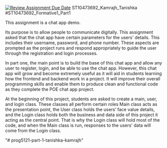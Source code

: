 [![Review Assignment Due Date](https://classroom.github.com/assets/deadline-readme-button-22041afd0340ce965d47ae6ef1cefeee28c7c493a6346c4f15d667ab976d596c.svg)](https://classroom.github.com/a/aM6SFhei)
ST10473692_Kamrajh_Tanishka
#ST10473692_Formative1_Part1

This assignment is a chat app demo.

Its purpose is to allow people to communicate digitally.
This assignment asked that the chat app have certain parameters for the users' details. This includes their username, password, and phone number.
These aspects are prompted as the project runs and respond appropriately to guide the user through the registration and login processes.

In part one, the main point is to build the base of this chat app and allow any user to register, login, and be able to use the chat app.
However, this chat app will grow and become extremely useful as it will aid in students learning how the frontend and backend work in a project. 
It will improve their overall programming skills and enable them to produce clean and functional code as they complete the POE chat app project.  

At the beginning of this project, students are asked to create a main, user, and login class.
These classes all perform certain roles Main class acts as the presentation point, the User class holds the users’ face value details, and the Login class holds both the business and data side of this project it acting as the central point.
That is why the Login class will hold most of the code, and when the Main class is run, responses to the users' data will come from the Login class.

"# prog5121-part-1-tanishka-kamrajh" 
